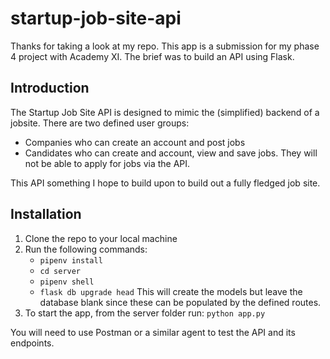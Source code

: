 # startup-job-site-api

Thanks for taking a look at my repo. This app is a submission for my phase 4 project with Academy XI. The brief was to build an API using Flask.

## Introduction
The Startup Job Site API is designed to mimic the (simplified) backend of a jobsite. There are two defined user groups:
- Companies who can create an account and post jobs
- Candidates who can create and account, view and save jobs. They will not be able to apply for jobs via the API.

This API something I hope to build upon to build out a fully fledged job site. 

## Installation
1. Clone the repo to your local machine
2. Run the following commands:
    - `pipenv install`
    - `cd server`
    - `pipenv shell`
    - `flask db upgrade head`
    This will create the models but leave the database blank since these can be populated by the defined routes.
3. To start the app, from the server folder run:
    `python app.py`

You will need to use Postman or a similar agent to test the API and its endpoints.
